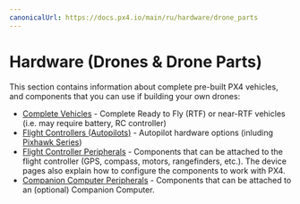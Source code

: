 ```yaml
---
canonicalUrl: https://docs.px4.io/main/ru/hardware/drone_parts
---
```


# Hardware (Drones & Drone Parts)

This section contains information about complete pre-built PX4 vehicles, and components that you can use if building your own drones:

* [Complete Vehicles](../complete_vehicles/README.md) - Complete Ready to Fly (RTF) or near-RTF vehicles (i.e. may require battery, RC controller)
* [Flight Controllers (Autopilots)](../flight_controller/README.md) - Autopilot hardware options (inluding [Pixhawk Series](../flight_controller/pixhawk_series.md))
* [Flight Controller Peripherals](../peripherals/README.md) - Components that can be attached to the flight controller (GPS, compass, motors, rangefinders, etc.). The device pages also explain how to configure the components to work with PX4.
* [Companion Computer Peripherals](../peripherals/companion_computer_peripherals.md) - Components that can be attached to an (optional) Companion Computer.
